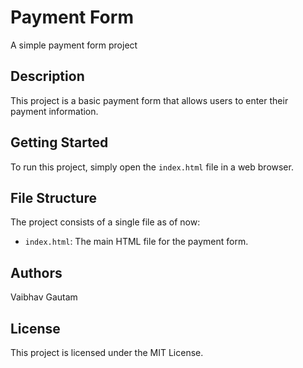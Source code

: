 # Payment Form
A simple payment form project

## Description
This project is a basic payment form that allows users to enter their payment information.

## Getting Started
To run this project, simply open the `index.html` file in a web browser.

## File Structure
The project consists of a single file as of now:
* `index.html`: The main HTML file for the payment form.

## Authors
Vaibhav Gautam

## License
This project is licensed under the MIT License.

